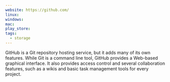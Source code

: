 ```yaml
---
website: https://github.com/
linux: 
windows: 
mac: 
play_store: 
tags:
  - storage
---
```

GitHub is a Git repository hosting service, but it adds many of its own features. While Git is a command line tool, GitHub provides a Web-based graphical interface. It also provides access control and several collaboration features, such as a wikis and basic task management tools for every project.
